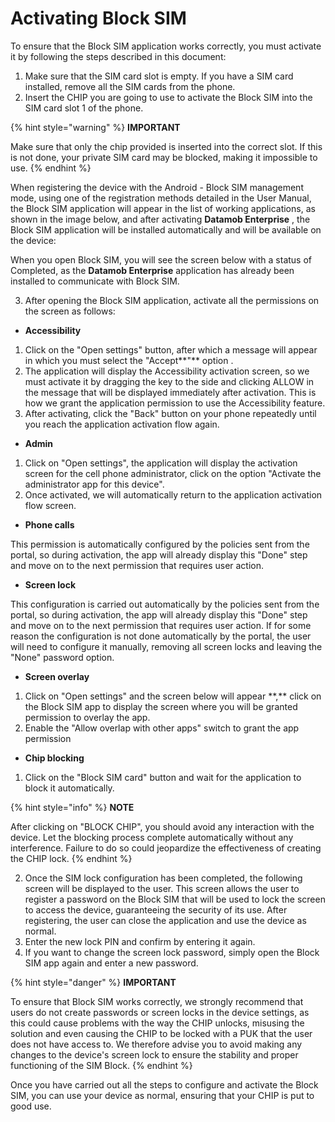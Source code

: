 # Activating Block SIM

To ensure that the Block SIM application works correctly, you must activate it by following the steps described in this document:

1. Make sure that the SIM card slot is empty. If you have a SIM card installed, remove all the SIM cards from the phone.&#x20;
2. Insert the CHIP you are going to use to activate the Block SIM into the SIM card slot 1 of the phone.

{% hint style="warning" %}
**IMPORTANT**

Make sure that only the chip provided is inserted into the correct slot. If this is not done, your private SIM card may be blocked, making it impossible to use.
{% endhint %}

When registering the device with the Android - Block SIM management mode, using one of the registration methods detailed in the User Manual, the Block SIM application will appear in the list of working applications, as shown in the image below, and after activating **Datamob Enterprise** , the Block SIM application will be installed automatically and will be available on the device:

When you open Block SIM, you will see the screen below with a status of Completed, as the **Datamob Enterprise** application has already been installed to communicate with Block SIM.

3. After opening the Block SIM application, activate all the permissions on the screen as follows:

* **Accessibility**

1. Click on the "Open settings" button, after which a message will appear in which you must select the "Accept\*\*"\*\* option .
2. The application will display the Accessibility activation screen, so we must activate it by dragging the key to the side and clicking ALLOW in the message that will be displayed immediately after activation. This is how we grant the application permission to use the Accessibility feature.
3. After activating, click the "Back" button on your phone repeatedly until you reach the application activation flow again.

* **Admin**

1. Click on "Open settings", the application will display the activation screen for the cell phone administrator, click on the option "Activate the administrator app for this device".
2. Once activated, we will automatically return to the application activation flow screen.

* **Phone calls**

This permission is automatically configured by the policies sent from the portal, so during activation, the app will already display this "Done" step and move on to the next permission that requires user action.

* **Screen lock**

This configuration is carried out automatically by the policies sent from the portal, so during activation, the app will already display this "Done" step and move on to the next permission that requires user action. If for some reason the configuration is not done automatically by the portal, the user will need to configure it manually, removing all screen locks and leaving the "None" password option.

* **Screen overlay**

1. Click on "Open settings" and the screen below will appear \*\*,\*\* click on the Block SIM app to display the screen where you will be granted permission to overlay the app.
2. Enable the "Allow overlap with other apps" switch to grant the app permission

* **Chip blocking**

1. Click on the "Block SIM card" button and wait for the application to block it automatically.

{% hint style="info" %}
**NOTE**

After clicking on "BLOCK CHIP", you should avoid any interaction with the device. Let the blocking process complete automatically without any interference. Failure to do so could jeopardize the effectiveness of creating the CHIP lock.
{% endhint %}

2. Once the SIM lock configuration has been completed, the following screen will be displayed to the user. This screen allows the user to register a password on the Block SIM that will be used to lock the screen to access the device, guaranteeing the security of its use. After registering, the user can close the application and use the device as normal.
3. Enter the new lock PIN and confirm by entering it again.
4. If you want to change the screen lock password, simply open the Block SIM app again and enter a new password.

{% hint style="danger" %}
**IMPORTANT**

To ensure that Block SIM works correctly, we strongly recommend that users do not create passwords or screen locks in the device settings, as this could cause problems with the way the CHIP unlocks, misusing the solution and even causing the CHIP to be locked with a PUK that the user does not have access to. We therefore advise you to avoid making any changes to the device's screen lock to ensure the stability and proper functioning of the SIM Block.
{% endhint %}



Once you have carried out all the steps to configure and activate the Block SIM, you can use your device as normal, ensuring that your CHIP is put to good use.
